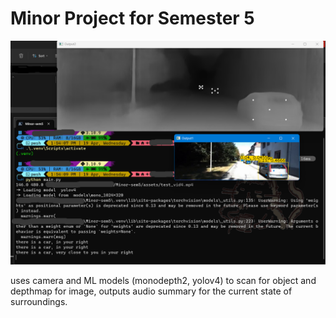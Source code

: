 # Minor Project for Semester 5 

![img](./assets/Untitled.png)

uses camera and ML models (monodepth2, yolov4) to scan for object and depthmap for image, outputs audio summary for the current state of surroundings.